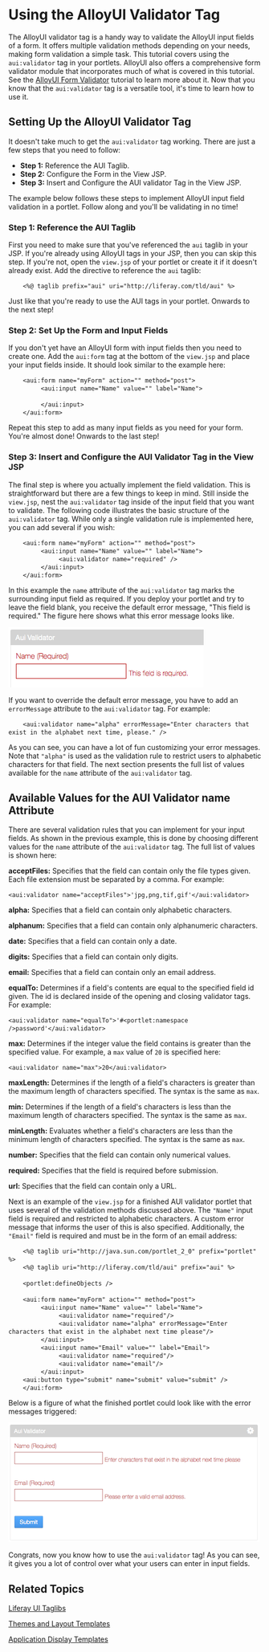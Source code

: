 # Using the AlloyUI Validator Tag

The AlloyUI validator tag is a handy way to validate the AlloyUI input fields of 
a form. It offers multiple validation methods depending on your needs, making 
form validation a simple task. This tutorial covers using the `aui:validator` 
tag in your portlets. AlloyUI also offers a comprehensive form validator
module that incorporates much of what is covered in this tutorial. See the 
[AlloyUI Form Validator](dev.liferay.com) tutorial to learn more about it. Now 
that you know that the `aui:validator` tag is a versatile tool, it's time to 
learn how to use it. 
<!-- alloyui form validator tutorial will need to be given a link -->

## Setting Up the AlloyUI Validator Tag 

It doesn't take much to get the `aui:validator` tag working. There are just a 
few steps that you need to follow: 

- **Step 1:** Reference the AUI Taglib.
- **Step 2:** Configure the Form in the View JSP.
- **Step 3:** Insert and Configure the AUI validator Tag in the View JSP.  
 	
The example below follows these steps to implement AlloyUI input field 
validation in a portlet. Follow along and you'll be validating in no time!

### Step 1: Reference the AUI Taglib 

First you need to make sure that you've referenced the `aui` taglib in your JSP. 
If you're already using AlloyUI tags in your JSP, then you can skip this step. 
If you're not, open the `view.jsp` of your portlet or create it if it doesn't 
already exist. Add the directive to reference the `aui` taglib:

        <%@ taglib prefix="aui" uri="http://liferay.com/tld/aui" %>
        
Just like that you're ready to use the AUI tags in your portlet. Onwards to the 
next step! 

### Step 2: Set Up the Form and Input Fields 

If you don't yet have an AlloyUI form with input fields then you need to create 
one. Add the `aui:form` tag at the bottom of the `view.jsp` and place your input 
fields inside. It should look similar to the example here:

        <aui:form name="myForm" action="" method="post">
             <aui:input name="Name" value="" label="Name">
             
             </aui:input>
        </aui:form>

Repeat this step to add as many input fields as you need for your form. You're 
almost done! Onwards to the last step! 

### Step 3: Insert and Configure the AUI Validator Tag in the View JSP 

The final step is where you actually implement the field validation. This is 
straightforward but there are a few things to keep in mind. Still inside the 
`view.jsp`, nest the `aui:validator` tag inside of the input field that you want 
to validate. The following code illustrates the basic structure of the 
`aui:validator` tag. While only a single validation rule is implemented here, 
you can add several if you wish:

        <aui:form name="myForm" action="" method="post">
             <aui:input name="Name" value="" label="Name">
                  <aui:validator name="required" />
             </aui:input>
        </aui:form>

In this example the `name` attribute of the `aui:validator` tag marks the 
surrounding input field as required. If you deploy your portlet and try to leave 
the field blank, you receive the default error message, "This field is 
required." The figure here shows what this error message looks like. 

![Figure 1: The default error message when a required field is left blank.](../../images/aui-validator-02.png)

If you want to override the default error message, you have to add an 
`errorMessage` attribute to the `aui:validator` tag. For example:

		<aui:validator name="alpha" errorMessage="Enter characters that exist in the alphabet next time, please." />

As you can see, you can have a lot of fun customizing your error messages. Note 
that `"alpha"` is used as the validation rule to restrict users to alphabetic 
characters for that field. The next section presents the full list of values 
available for the `name` attribute of the `aui:validator` tag. 

## Available Values for the AUI Validator name Attribute 

There are several validation rules that you can implement for your input fields. 
As shown in the previous example, this is done by choosing different values for 
the `name` attribute of the `aui:validator` tag. The full list of values is 
shown here:

**acceptFiles:** Specifies that the field can contain only the file types given. 
Each file extension must be separated by a comma. For example: 

    <aui:validator name="acceptFiles">'jpg,png,tif,gif'</aui:validator>

**alpha:** Specifies that a field can contain only alphabetic characters. 

**alphanum:** Specifies that a field can contain only alphanumeric characters.

**date:** Specifies that a field can contain only a date.

**digits:** Specifies that a field can contain only digits.

**email:** Specifies that a field can contain only an email address.

**equalTo:** Determines if a field's contents are equal to the specified 
field id given. The id is declared inside of the opening and closing validator 
tags. For example:

    <aui:validator name="equalTo">'#<portlet:namespace />password'</aui:validator>

**max:** Determines if the integer value the field contains is greater than the 
specified value. For example, a `max` value of `20` is specified here:

    <aui:validator name="max">20</aui:validator> 

**maxLength:** Determines if the length of a field's characters is greater than 
the maximum length of characters specified. The syntax is the same as `max`.

**min:** Determines if the length of a field's characters is less than the 
maximum length of characters specified. The syntax is the same as `max`.

**minLength:** Evaluates whether a field's characters are less than the minimum 
length of characters specified. The syntax is the same as `max`.

**number:** Specifies that the field can contain only numerical values.

**required:** Specifies that the field is required before submission.

**url:** Specifies that the field can contain only a URL.

Next is an example of the `view.jsp` for a finished AUI validator portlet that 
uses several of the validation methods discussed above. The `"Name"` input field 
is required and restricted to alphabetic characters. A custom error message that 
informs the user of this is also specified. Additionally, the `"Email"` field is 
required and must be in the form of an email address:

        <%@ taglib uri="http://java.sun.com/portlet_2_0" prefix="portlet" %>
        <%@ taglib uri="http://liferay.com/tld/aui" prefix="aui" %>

        <portlet:defineObjects />

        <aui:form name="myForm" action="" method="post">
             <aui:input name="Name" value="" label="Name">
                  <aui:validator name="required"/>
                  <aui:validator name="alpha" errorMessage="Enter characters that exist in the alphabet next time please"/>
             </aui:input>
             <aui:input name="Email" value="" label="Email">
                  <aui:validator name="required"/>
                  <aui:validator name="email"/>
             </aui:input>
        <aui:button type="submit" name="submit" value="submit" />
        </aui:form>


Below is a figure of what the finished portlet could look like with the error 
messages triggered:

![Figure 2: Here's an example of a finished portlet that uses the above code.](../../images/aui-validator-01.png)

Congrats, now you know how to use the `aui:validator` tag! As you can see, it 
gives you a lot of control over what your users can enter in input fields.

## Related Topics 

[Liferay UI Taglibs](/tutorials/-/knowledge_base/liferay-ui-taglibs)

[Themes and Layout Templates](/tutorials/-/knowledge_base/themes-and-layout-templates)

[Application Display Templates](/tutorials/-/knowledge_base/application-display-templates)
